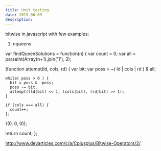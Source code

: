 ```yaml
---
title: Unit testing
date: 2015-06-09
description:
---
```


bitwise in javascript with few examples:

1) nqueens

var findQueenSolutions = function(n) {
  var count = 0;
  var all = parseInt(Array(n+1).join('1'), 2);

  (function attempt(ld, cols, rd) {
    var bit;
    var poss = ~( ld | cols | rd ) & all; 

    while( poss > 0 ) {
      bit = poss & -poss; 
      poss -= bit;
      attempt((ld|bit) << 1, (cols|bit), (rd|bit) >> 1);
    }
    
    if (cols === all) {
      count++;
    };
  }(0, 0, 0));

  return count;
};

http://www.devarticles.com/c/a/Cplusplus/Bitwise-Operators/2/